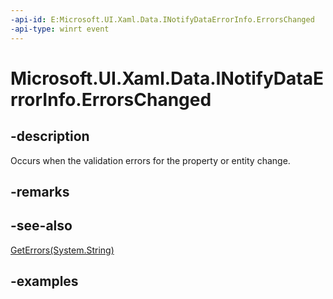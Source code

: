 ```yaml
---
-api-id: E:Microsoft.UI.Xaml.Data.INotifyDataErrorInfo.ErrorsChanged
-api-type: winrt event
---
```


# Microsoft.UI.Xaml.Data.INotifyDataErrorInfo.ErrorsChanged

<!--
event System.EventHandler<Microsoft.UI.Xaml.Data.DataErrorsChangedEventArgs> ErrorsChanged;
-->

## -description

Occurs when the validation errors for the property or entity change.

## -remarks

## -see-also

[GetErrors(System.String)](inotifydataerrorinfo_geterrors_371395264.md)

## -examples

